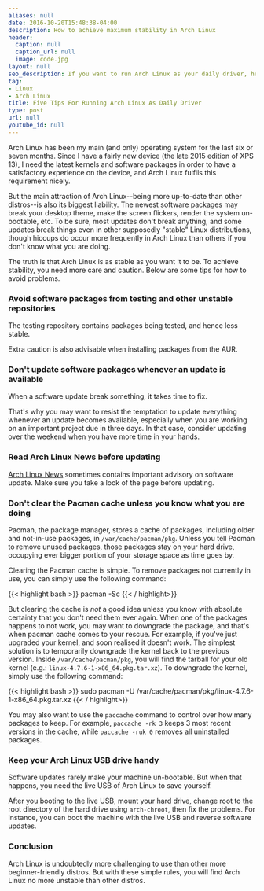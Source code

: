 ```yaml
---
aliases: null
date: 2016-10-20T15:48:38-04:00
description: How to achieve maximum stability in Arch Linux
header:
  caption: null
  caption_url: null
  image: code.jpg
layout: null
seo_description: If you want to run Arch Linux as your daily driver, here are some recommendations on achieving maximum stability and avoiding problems
tag:
- Linux
- Arch Linux
title: Five Tips For Running Arch Linux As Daily Driver
type: post
url: null
youtube_id: null
---
```


Arch Linux has been my main (and only) operating system for the last six or seven months. Since I have a fairly new device (the late 2015 edition of XPS 13), I need the latest kernels and software packages in order to have a satisfactory experience on the device, and Arch Linux fulfils this requirement nicely.

But the main attraction of Arch Linux--being more up-to-date than other distros--is also its biggest liability. The newest software packages may break your desktop theme, make the screen flickers, render the system un-bootable, etc. To be sure, most updates don't break anything, and some updates break things even in other supposedly "stable" Linux distributions, though hiccups do occur more frequently in Arch Linux than others if you don't know what you are doing.

The truth is that Arch Linux is as stable as you want it to be. To achieve stability, you need more care and caution. Below are some tips for how to avoid problems.

### Avoid software packages from testing and other unstable repositories

The testing repository contains packages being tested, and hence less stable.

Extra caution is also advisable when installing packages from the AUR.

### Don't update software packages whenever an update is available

When a software update break something, it takes time to fix.

That's why you may want to resist the temptation to update everything whenever an update becomes available, especially when you are working on an important project due in three days. In that case, consider updating over the weekend when you have more time in your hands.

### Read Arch Linux News before updating

[Arch Linux News](https://www.archlinux.org/news/) sometimes contains important advisory on software update. Make sure you take a look of the page before updating.

### Don't clear the Pacman cache unless you know what you are doing

Pacman, the package manager, stores a cache of packages, including older and not-in-use packages, in ```/var/cache/pacman/pkg```. Unless you tell Pacman to remove unused packages, those packages stay on your hard drive, occupying ever bigger portion of your storage space as time goes by.

Clearing the Pacman cache is simple. To remove packages not currently in use, you can simply use the following command:

{{< highlight bash >}}
pacman -Sc
{{< / highlight>}}

But clearing the cache is *not* a good idea unless you know with absolute certainty that you don't need them ever again. When one of the packages happens to not work, you may want to downgrade the package, and that's when pacman cache comes to your rescue. For example, if you've just upgraded your kernel, and soon realised it doesn't work. The simplest solution is to temporarily downgrade the kernel back to the previous version. Inside ```/var/cache/pacman/pkg```, you will find the tarball for your old kernel (e.g.: ```linux-4.7.6-1-x86_64.pkg.tar.xz```). To downgrade the kernel, simply use the following command:

{{< highlight bash >}}
sudo pacman -U /var/cache/pacman/pkg/linux-4.7.6-1-x86_64.pkg.tar.xz
{{< / highlight>}}

You may also want to use the ```paccache``` command to control over how many packages to keep. For example, ```paccache -rk 3``` keeps 3 most recent versions in the cache, while ```paccache -ruk 0``` removes all uninstalled packages.

### Keep your Arch Linux USB drive handy

Software updates rarely make your machine un-bootable. But when that happens, you need the live USB of Arch Linux to save yourself.

After you booting to the live USB, mount your hard drive, change root to the root directory of the hard drive using ```arch-chroot```, then fix the problems. For instance, you can boot the machine with the live USB and reverse software updates.

### Conclusion

Arch Linux is undoubtedly more challenging to use than other more beginner-friendly distros. But with these simple rules, you will find Arch Linux no more unstable than other distros.
